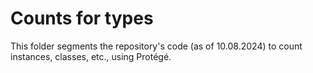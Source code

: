 # Counts for types
This folder segments the repository's code (as of 10.08.2024) to count instances, classes, etc., using Protégé.

